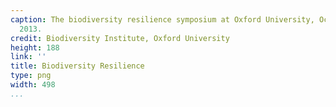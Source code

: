 ```yaml
---
caption: The biodiversity resilience symposium at Oxford University, October 2&ndash;4,
  2013.
credit: Biodiversity Institute, Oxford University
height: 188
link: ''
title: Biodiversity Resilience
type: png
width: 498
...
```

